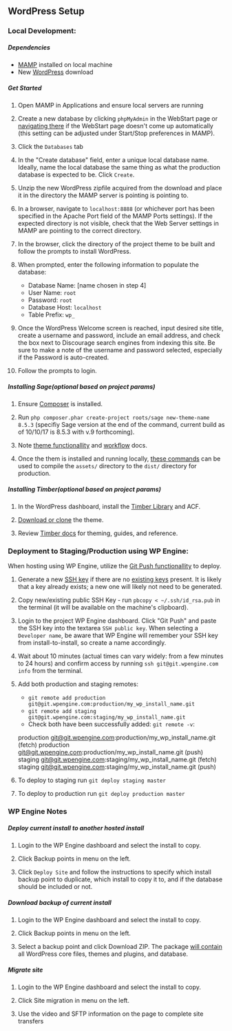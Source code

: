 ## WordPress Setup

### Local Development:

##### Dependencies
* [MAMP](https://www.mamp.info/en/) installed on local machine
* New [WordPress](https://wordpress.org/download/) download

##### Get Started
1. Open MAMP in Applications and ensure local servers are running

2. Create a new database by clicking `phpMyAdmin` in the WebStart page or [navigating there](http://localhost:8888/MAMP/index.php?page=phpmyadmin&language=English) if the WebStart page doesn't come up automatically (this setting can be adjusted under Start/Stop preferences in MAMP).

3. Click the `Databases` tab

4. In the "Create database" field, enter a unique local database name. Ideally, name the local database the same thing as what the production database is expected to be. Click `Create`.

5. Unzip the new WordPress zipfile acquired from the download and place it in the directory the MAMP server is pointing is pointing to.

6. In a browser, navigate to `localhost:8888` (or whichever port has been specified in the Apache Port field of the MAMP Ports settings). If the expected directory is not visible, check that the Web Server settings in MAMP are pointing to the correct directory.

7. In the browser, click the directory of the project theme to be built and follow the prompts to install WordPress.

8. When prompted, enter the following information to populate the database:

	* Database Name: [name chosen in step 4]
	* User Name: `root`
	* Password: `root`
	* Database Host: `localhost`
	* Table Prefix: `wp_`

9. Once the WordPress Welcome screen is reached, input desired site title, create a username and password, include an email address, and check the box next to Discourage search engines from indexing this site. Be sure to make a note of the username and password selected, especially if the Password is auto-created.

10. Follow the prompts to login.



##### Installing Sage(optional based on project params)
1. Ensure [Composer](https://getcomposer.org/download/) is installed.

2. Run `php composer.phar create-project roots/sage new-theme-name 8.5.3` (specifiy Sage version at the end of the command, current build as of 10/10/17 is 8.5.3 with v.9 forthcoming).

3. Note [theme functionallity](https://roots.io/sage/docs/theme-functionality/) and [workflow](https://roots.io/sage/docs/theme-development-and-building/) docs.

4. Once the them is installed and running locally, [these commands](https://roots.io/sage/docs/theme-development-and-building/#available-gulp-commands) can be used to compile the `assets/` directory to the `dist/` directory for production.



##### Installing Timber(optional based on project params)
1. In the WordPress dashboard, install the [Timber Library](https://wordpress.org/plugins/timber-library/) and ACF.

2. [Download or clone](https://github.com/timber/starter-theme) the theme.

3. Review [Timber docs](https://timber.github.io/docs/) for theming, guides, and reference.



### Deployment to Staging/Production using WP Engine:
When hosting using WP Engine, utilize the [Git Push functionallity](https://wpengine.com/git/) to deploy.

1. Generate a new [SSH key](https://help.github.com/articles/generating-a-new-ssh-key-and-adding-it-to-the-ssh-agent/) if there are no [existing keys](https://help.github.com/articles/checking-for-existing-ssh-keys/) present. It is likely that a key already exists; a new one will likely not need to be generated.

2. Copy new/existing public SSH Key - run `pbcopy < ~/.ssh/id_rsa.pub` in the terminal (it will be available on the machine's clipboard).

3. Login to the project WP Engine dashboard. Click "Git Push" and paste the SSH key into the textarea `SSH public key`. When selecting a `Developer name`, be aware that WP Engine will remember your SSH key from install-to-install, so create a name accordingly.

4. Wait about 10 minutes (actual times can vary widely: from a few minutes to 24 hours) and confirm access by running `ssh git@git.wpengine.com info` from the terminal.

5. Add both production and staging remotes:
	* `git remote add production git@git.wpengine.com:production/my_wp_install_name.git`
	* `git remote add staging git@git.wpengine.com:staging/my_wp_install_name.git`
	* Check both have been successfully added: `git remote -v`:

	production  git@git.wpengine.com:production/my_wp_install_name.git (fetch)
	production  git@git.wpengine.com:production/my_wp_install_name.git (push)
	staging  git@git.wpengine.com:staging/my_wp_install_name.git (fetch)
	staging  git@git.wpengine.com:staging/my_wp_install_name.git (push)

6. To deploy to staging run `git deploy staging master`

7. To deploy to production run `git deploy production master`


### WP Engine Notes

##### Deploy current install to another hosted install
1. Login to the WP Engine dashboard and select the install to copy.

2. Click Backup points in menu on the left.

3. Click `Deploy Site` and follow the instructions to specify which install backup point to duplicate, which install to copy it to, and if the database should be included or not.


##### Download backup of current install
1. Login to the WP Engine dashboard and select the install to copy.

2. Click Backup points in menu on the left.

3. Select a backup point and click Download ZIP. The package [will contain](https://wpengine.com/support/wp-engine-backups-contain/) all WordPress core files, themes and plugins, and database.


##### Migrate site
1. Login to the WP Engine dashboard and select the install to copy.

2. Click Site migration in menu on the left.

3. Use the video and SFTP information on the page to complete site transfers
